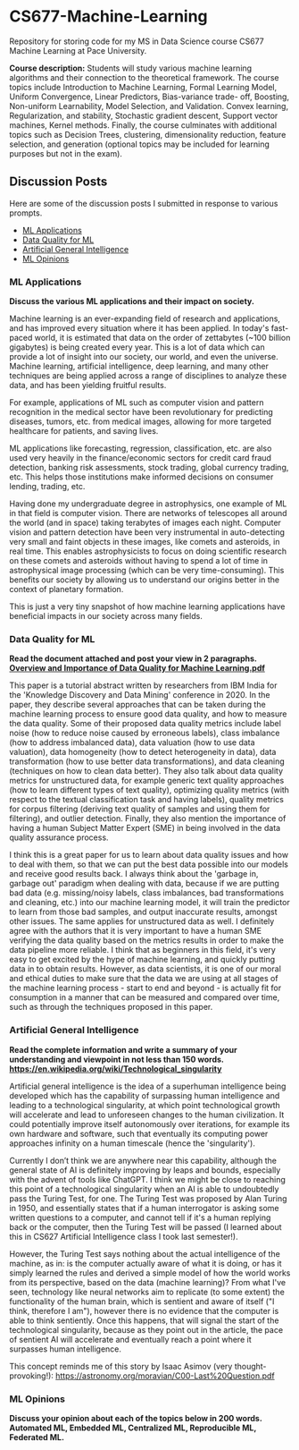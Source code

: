 # CS677-Machine-Learning

Repository for storing code for my MS in Data Science course CS677 Machine Learning at Pace University.

**Course description:** Students will study various machine learning algorithms and their connection to the theoretical framework. The course topics include Introduction to Machine Learning, Formal Learning Model, Uniform Convergence, Linear Predictors, Bias-variance trade- off, Boosting, Non-uniform Learnability, Model Selection, and Validation. Convex learning, Regularization, and stability, Stochastic gradient descent, Support vector machines, Kernel methods. Finally, the course culminates with additional topics such as Decision Trees, clustering, dimensionality reduction, feature selection, and generation (optional topics may be included for learning purposes but not in the exam).

## Discussion Posts

Here are some of the discussion posts I submitted in response to various prompts.
- [ML Applications](#ml-applications)
- [Data Quality for ML](#data-quality-for-ml)
- [Artificial General Intelligence](#artificial-general-intelligence)
- [ML Opinions](#ml-opinions)

### ML Applications
**Discuss the various ML applications and their impact on society.**

Machine learning is an ever-expanding field of research and applications, and has improved every situation where it has been applied. In today's fast-paced world, it is estimated that data on the order of zettabytes (~100 billion gigabytes) is being created every year. This is a lot of data which can provide a lot of insight into our society, our world, and even the universe. Machine learning, artificial intelligence, deep learning, and many other techniques are being applied across a range of disciplines to analyze these data, and has been yielding fruitful results.

For example, applications of ML such as computer vision and pattern recognition in the medical sector have been revolutionary for predicting diseases, tumors, etc. from medical images, allowing for more targeted healthcare for patients, and saving lives.

ML applications like forecasting, regression, classification, etc. are also used very heavily in the finance/economic sectors for credit card fraud detection, banking risk assessments, stock trading, global currency trading, etc. This helps those institutions make informed decisions on consumer lending, trading, etc.

Having done my undergraduate degree in astrophysics, one example of ML in that field is computer vision. There are networks of telescopes all around the world (and in space) taking terabytes of images each night. Computer vision and pattern detection have been very instrumental in auto-detecting very small and faint objects in these images, like comets and asteroids, in real time. This enables astrophysicists to focus on doing scientific research on these comets and asteroids without having to spend a lot of time in astrophysical image processing (which can be very time-consuming). This benefits our society by allowing us to understand our origins better in the context of planetary formation. 

This is just a very tiny snapshot of how machine learning applications have beneficial impacts in our society across many fields. 

### Data Quality for ML
**Read the document attached and post your view in 2 paragraphs.**
**[Overview and Importance of Data Quality for Machine Learning.pdf](https://research.ibm.com/publications/overview-and-importance-of-data-quality-for-machine-learning-tasks)**

This paper is a tutorial abstract written by researchers from IBM India for the 'Knowledge Discovery and Data Mining' conference in 2020. In the paper, they describe several approaches that can be taken during the machine learning process to ensure good data quality, and how to measure the data quality. Some of their proposed data quality metrics include label noise (how to reduce noise caused by erroneous labels), class imbalance (how to address imbalanced data), data valuation (how to use data valuation), data homogeneity (how to detect heterogeneity in data), data transformation (how to use better data transformations), and data cleaning (techniques on how to clean data better). They also talk about data quality metrics for unstructured data, for example generic text quality approaches (how to learn different types of text quality), optimizing quality metrics (with respect to the textual classification task and having labels), quality metrics for corpus filtering (deriving text quality of samples and using them for filtering), and outlier detection. Finally, they also mention the importance of having a human Subject Matter Expert (SME) in being involved in the data quality assurance process. 

I think this is a great paper for us to learn about data quality issues and how to deal with them, so that we can put the best data possible into our models and receive good results back. I always think about the 'garbage in, garbage out' paradigm when dealing with data, because if we are putting bad data (e.g. missing/noisy labels, class imbalances, bad transformations and cleaning, etc.) into our machine learning model, it will train the predictor to learn from those bad samples, and output inaccurate results, amongst other issues. The same applies for unstructured data as well. I definitely agree with the authors that it is very important to have a human SME verifying the data quality based on the metrics results in order to make the data pipeline more reliable. I think that as beginners in this field, it's very easy to get excited by the hype of machine learning, and quickly putting data in to obtain results. However, as data scientists, it is one of our moral and ethical duties to make sure that the data we are using at all stages of the machine learning process - start to end and beyond - is actually fit for consumption in a manner that can be measured and compared over time, such as through the techniques proposed in this paper.

### Artificial General Intelligence
**Read the complete information and write a summary of your understanding and viewpoint in not less than 150 words. https://en.wikipedia.org/wiki/Technological_singularity**

Artificial general intelligence is the idea of a superhuman intelligence being developed which has the capability of surpassing human intelligence and leading to a technological singularity, at which point technological growth will accelerate and lead to unforeseen changes to the human civilization. It could potentially improve itself autonomously over iterations, for example its own hardware and software, such that eventually its computing power approaches infinity on a human timescale (hence the 'singularity').

Currently I don’t think we are anywhere near this capability, although the general state of AI is definitely improving by leaps and bounds, especially with the advent of tools like ChatGPT. I think we might be close to reaching this point of a technological singularity when an AI is able to undoubtedly pass the Turing Test, for one. The Turing Test was proposed by Alan Turing in 1950, and essentially states that if a human interrogator is asking some written questions to a computer, and cannot tell if it's a human replying back or the computer, then the Turing Test will be passed (I learned about this in CS627 Artificial Intelligence class I took last semester!). 

However, the Turing Test says nothing about the actual intelligence of the machine, as in: is the computer actually aware of what it is doing, or has it simply learned the rules and derived a simple model of how the world works from its perspective, based on the data (machine learning)? From what I've seen, technology like neural networks aim to replicate (to some extent) the functionality of the human brain, which is sentient and aware of itself ("I think, therefore I am"), however there is no evidence that the computer is able to think sentiently. Once this happens, that will signal the start of the technological singularity, because as they point out in the article, the pace of sentient AI will accelerate and eventually reach a point where it surpasses human intelligence. 

This concept reminds me of this story by Isaac Asimov (very thought-provoking!): https://astronomy.org/moravian/C00-Last%20Question.pdf

### ML Opinions
**Discuss your opinion about each of the topics below in 200 words. Automated ML, Embedded ML, Centralized ML, Reproducible ML, Federated ML.**